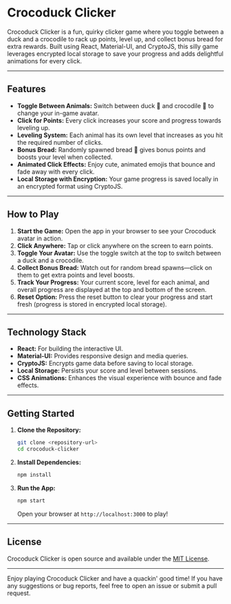 # Crocoduck Clicker

Crocoduck Clicker is a fun, quirky clicker game where you toggle between a duck and a crocodile to rack up points, level up, and collect bonus bread for extra rewards. Built using React, Material-UI, and CryptoJS, this silly game leverages encrypted local storage to save your progress and adds delightful animations for every click.

---

## Features

- **Toggle Between Animals:** Switch between duck 🦆 and crocodile 🐊 to change your in-game avatar.
- **Click for Points:** Every click increases your score and progress towards leveling up.
- **Leveling System:** Each animal has its own level that increases as you hit the required number of clicks.
- **Bonus Bread:** Randomly spawned bread 🍞 gives bonus points and boosts your level when collected.
- **Animated Click Effects:** Enjoy cute, animated emojis that bounce and fade away with every click.
- **Local Storage with Encryption:** Your game progress is saved locally in an encrypted format using CryptoJS.

---

## How to Play

1. **Start the Game:** Open the app in your browser to see your Crocoduck avatar in action.
2. **Click Anywhere:** Tap or click anywhere on the screen to earn points.
3. **Toggle Your Avatar:** Use the toggle switch at the top to switch between a duck and a crocodile.
4. **Collect Bonus Bread:** Watch out for random bread spawns—click on them to get extra points and level boosts.
5. **Track Your Progress:** Your current score, level for each animal, and overall progress are displayed at the top and bottom of the screen.
6. **Reset Option:** Press the reset button to clear your progress and start fresh (progress is stored in encrypted local storage).

---

## Technology Stack

- **React:** For building the interactive UI.
- **Material-UI:** Provides responsive design and media queries.
- **CryptoJS:** Encrypts game data before saving to local storage.
- **Local Storage:** Persists your score and level between sessions.
- **CSS Animations:** Enhances the visual experience with bounce and fade effects.

---

## Getting Started

1. **Clone the Repository:**
   ```bash
   git clone <repository-url>
   cd crocoduck-clicker
   ```

2. **Install Dependencies:**
   ```bash
   npm install
   ```

3. **Run the App:**
   ```bash
   npm start
   ```
   Open your browser at `http://localhost:3000` to play!

---

## License

Crocoduck Clicker is open source and available under the [MIT License](./LICENSE).

---

Enjoy playing Crocoduck Clicker and have a quackin' good time! If you have any suggestions or bug reports, feel free to open an issue or submit a pull request.